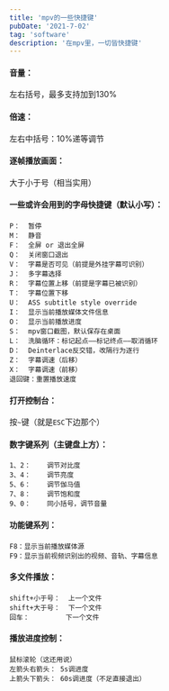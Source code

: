 ```yaml
---
title: 'mpv的一些快捷键'
pubDate: '2021-7-02'
tag: 'software'
description: '在mpv里，一切皆快捷键'
---
```


#### 音量：

左右括号，最多支持加到130%

#### 倍速：

左右中括号：10%递等调节

#### 逐帧播放画面：

大于小于号（相当实用）

#### 一些或许会用到的字母快捷键（**默认小写**）：

```
P：	暂停
M：	静音
F：	全屏 or 退出全屏
Q：	关闭窗口退出
V：	字幕是否可见（前提是外挂字幕可识别）
J：	多字幕选择
R：	字幕位置上移（前提是字幕已被识别）
T：	字幕位置下移
U：	ASS subtitle style override
I：	显示当前播放媒体文件信息
O：	显示当前播放进度
S：	mpv窗口截图，默认保存在桌面
L：	洗脑循环：标记起点——标记终点——取消循环
D：	Deinterlace反交错，改隔行为逐行
Z：	字幕调速（后移）
X：	字幕调速（前移）
退回键：重置播放速度
```

#### 打开控制台：

按`~`键（就是`ESC`下边那个）

#### 数字键系列（主键盘上方）：

```
1、2：	调节对比度
3、4：	调节亮度
5、6：	调节伽马值
7、8：	调节饱和度
9、0：	同小括号，调节音量
```

#### 功能键系列：

```
F8：显示当前播放媒体源
F9：显示当前视频识别出的视频、音轨、字幕信息
```

#### 多文件播放：

```
shift+小于号：	上一个文件
shift+大于号：	下一个文件
回车：			下一个文件
```

#### 播放进度控制：

```
鼠标滚轮（这还用说）
左箭头右箭头：	5s调进度
上箭头下箭头：	60s调进度（不足直接退出）
```

